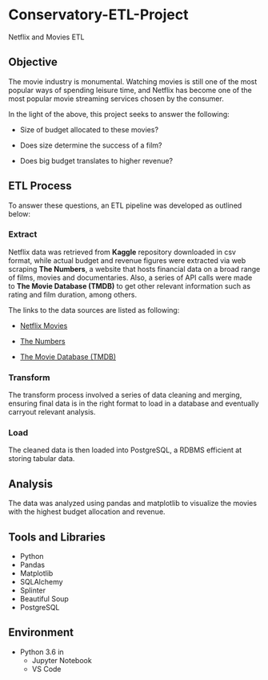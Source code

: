# Conservatory-ETL-Project

Netflix and Movies ETL

## Objective

The movie industry is monumental. Watching movies is still one of the most popular ways of spending leisure time, and Netflix has become one of the most popular movie streaming services chosen by the consumer. 

In the light of the above, this project seeks to answer the following:

* Size of budget allocated to these movies?

* Does size determine the success of a film?

* Does big budget translates to higher revenue?

## ETL Process

To answer these questions, an ETL pipeline was developed as outlined below:

### Extract

Netflix data was retrieved from **Kaggle** repository downloaded in csv format, while actual budget and revenue figures were extracted via web scraping **The Numbers**, a website that hosts financial data on a broad range of films, movies and documentaries. Also, a series of API calls were made to **The Movie Database (TMDB)** to get other relevant information such as rating and film duration, among others.

The links to the data sources are listed as following:

* [Netflix Movies](https://www.kaggle.com/shivamb/netflix-show)

* [The Numbers](https://www.the-numbers.com/movie/budgets/all)

* [The Movie Database (TMDB)](https://www.themoviedb.org)

### Transform

The transform process involved a series of data cleaning and merging, ensuring final data is in the right format to load in a database and eventually carryout relevant analysis.

### Load

The cleaned data is then loaded into PostgreSQL, a RDBMS efficient at storing tabular data.

## Analysis

The data was analyzed using pandas and matplotlib to visualize the movies with the highest budget allocation and revenue.

## Tools and Libraries

* Python
* Pandas
* Matplotlib
* SQLAlchemy
* Splinter
* Beautiful Soup
* PostgreSQL

## Environment

* Python 3.6 in
  * Jupyter Notebook
  * VS Code

